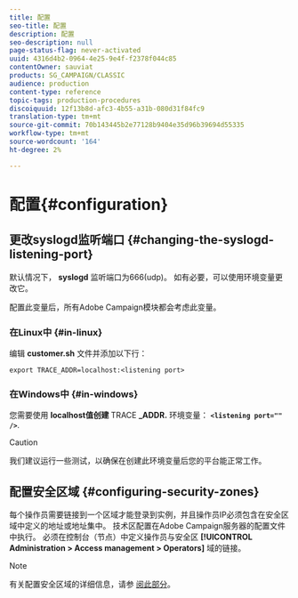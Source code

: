```yaml
---
title: 配置
seo-title: 配置
description: 配置
seo-description: null
page-status-flag: never-activated
uuid: 4316d4b2-0964-4e25-9e4f-f2378f044c85
contentOwner: sauviat
products: SG_CAMPAIGN/CLASSIC
audience: production
content-type: reference
topic-tags: production-procedures
discoiquuid: 12f13b8d-afc3-4b55-a31b-080d31f84fc9
translation-type: tm+mt
source-git-commit: 70b143445b2e77128b9404e35d96b39694d55335
workflow-type: tm+mt
source-wordcount: '164'
ht-degree: 2%

---
```



# 配置{#configuration}

## 更改syslogd监听端口 {#changing-the-syslogd-listening-port}

默认情况下， **syslogd** 监听端口为666(udp)。 如有必要，可以使用环境变量更改它。

配置此变量后，所有Adobe Campaign模块都会考虑此变量。

### 在Linux中 {#in-linux}

编辑 **customer.sh** 文件并添加以下行：

```
export TRACE_ADDR=localhost:<listening port>
```

### 在Windows中 {#in-windows}

您需要使用 **localhost值创建** TRACE **_ADDR.** 环境变量： **`<listening port="" />`**.

>[!CAUTION]
>
>我们建议运行一些测试，以确保在创建此环境变量后您的平台能正常工作。

## 配置安全区域 {#configuring-security-zones}

每个操作员需要链接到一个区域才能登录到实例，并且操作员IP必须包含在安全区域中定义的地址或地址集中。 技术区配置在Adobe Campaign服务器的配置文件中执行。 必须在控制台（节点）中定义操作员与安全区 **[!UICONTROL Administration > Access management > Operators]** 域的链接。

>[!NOTE]
>
>有关配置安全区域的详细信息，请参 [阅此部分](../../installation/using/configuring-campaign-server.md#defining-security-zones)。

